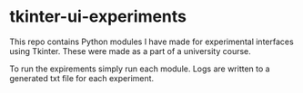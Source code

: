 # tkinter-ui-experiments

This repo contains Python modules I have made for experimental interfaces using Tkinter. These were made as a part of a university course. 

To run the expirements simply run each module. Logs are written to a generated txt file for each experiment.
